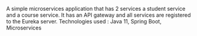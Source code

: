 A simple microservices application that has 2 services a student service and a course service. It has an API gateway and all services are registered to the Eureka server. Technologies used : Java 11, Spring Boot, Microservices
